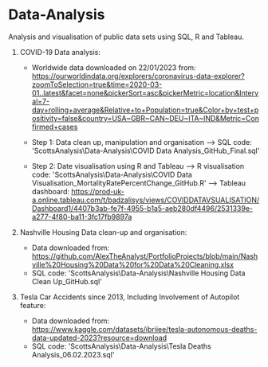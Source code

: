 # Data-Analysis

Analysis and visualisation of public data sets using SQL, R and Tableau.



1. COVID-19 Data analysis:
    - Worldwide data downloaded on 22/01/2023 from:
        https://ourworldindata.org/explorers/coronavirus-data-explorer?zoomToSelection=true&time=2020-03-01..latest&facet=none&pickerSort=asc&pickerMetric=location&Interval=7-day+rolling+average&Relative+to+Population=true&Color+by+test+positivity=false&country=USA~GBR~CAN~DEU~ITA~IND&Metric=Confirmed+cases
   
    
    - Step 1: Data clean up, manipulation and organisation
        --> SQL code: 'ScottsAnalysis\\Data-Analysis\\COVID Data Analysis_GitHub_Final.sql'


    - Step 2: Date visualisation using R and Tableau
        --> R visualisation code: 'ScottsAnalysis\\Data-Analysis\\COVID Data Visualisation_MortalityRatePercentChange_GitHub.R'
        --> Tableau dashboard: https://prod-uk-a.online.tableau.com/t/badzalisys/views/COVIDDATAVSUALISATION/Dashboard1/4407b3ab-fe7f-4955-b1a5-aeb280df4496/2531339e-a277-4f80-ba11-3fc17fb9897a



2. Nashville Housing Data clean-up and organisation:
    - Data downloaded from: https://github.com/AlexTheAnalyst/PortfolioProjects/blob/main/Nashville%20Housing%20Data%20for%20Data%20Cleaning.xlsx
    - SQL code: 'ScottsAnalysis\\Data-Analysis\\Nashville Housing Data Clean Up_GitHub.sql'



3. Tesla Car Accidents since 2013, Including Involvement of Autopilot feature:
    - Data downloaded from: https://www.kaggle.com/datasets/ibriiee/tesla-autonomous-deaths-data-updated-2023?resource=download
    - SQL code: 'ScottsAnalysis\\Data-Analysis\\Tesla Deaths Analysis_06.02.2023.sql'
